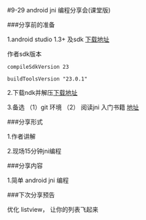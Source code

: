#9-29 android jni 编程分享会(课堂版)

###分享前的准备

1.android studio 1.3+ 及sdk   [下载地址](https://developer.android.com/tools/studio/index.html)

   作者sdk版本   

    compileSdkVersion 23

    buildToolsVersion "23.0.1"

2.下载ndk并解压[下载地址](https://developer.android.com/ndk/downloads/index.html)

3.备选 （1）git 环境 （2） 阅读jni 入门书籍 [地址](https://github.com/klob/NDKShare/blob/master/book/jni.pdf)


###分享形式

1.作者讲解

2.现场15分钟jni编程


###分享内容

1.简单 android jni 编程

###下次分享预告

优化 listview， 让你的列表飞起来


